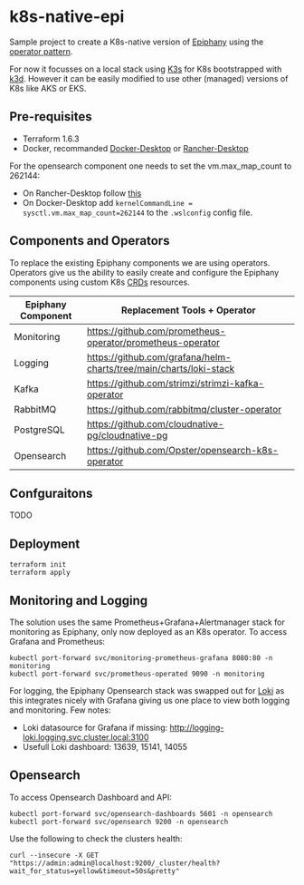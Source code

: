 # k8s-native-epi

Sample project to create a K8s-native version of [Epiphany](https://github.com/hitachienergy/epiphany) using the [operator pattern](https://kubernetes.io/docs/concepts/extend-kubernetes/operator/).

For now it focusses on a local stack using [K3s](https://k3s.io/) for K8s bootstrapped with [k3d](https://k3d.io/). However it can be easily modified to use other (managed) versions of K8s like AKS or EKS.

## Pre-requisites

- Terraform 1.6.3
- Docker, recommanded [Docker-Desktop](https://www.docker.com/products/docker-desktop/) or [Rancher-Desktop](https://rancherdesktop.io/)

For the opensearch component one needs to set the vm.max_map_count to 262144:

- On Rancher-Desktop follow [this](https://docs.rancherdesktop.io/how-to-guides/increasing-open-file-limit/)
- On Docker-Desktop add `kernelCommandLine = sysctl.vm.max_map_count=262144` to the `.wslconfig` config file.

## Components and Operators

To replace the existing Epiphany components we are using operators. Operators give us the ability to easily create and configure the Epiphany components using custom K8s [CRDs](https://kubernetes.io/docs/concepts/extend-kubernetes/api-extension/custom-resources/) resources.

| Epiphany Component  | Replacement Tools + Operator                                       |
| ------------------- | -------------------------------------------------------------------|
| Monitoring          | https://github.com/prometheus-operator/prometheus-operator         |
| Logging             | https://github.com/grafana/helm-charts/tree/main/charts/loki-stack |
| Kafka               | https://github.com/strimzi/strimzi-kafka-operator                  |
| RabbitMQ            | https://github.com/rabbitmq/cluster-operator                       |
| PostgreSQL          | https://github.com/cloudnative-pg/cloudnative-pg                   |
| Opensearch          | https://github.com/Opster/opensearch-k8s-operator                  |

## Confguraitons

TODO

## Deployment

```shell
terraform init
terraform apply
```

## Monitoring and Logging

The solution uses the same Prometheus+Grafana+Alertmanager stack for monitoring as Epiphany, only now deployed as an K8s operator. To access Grafana and Prometheus:

```shell
kubectl port-forward svc/monitoring-prometheus-grafana 8080:80 -n monitoring
kubectl port-forward svc/prometheus-operated 9090 -n monitoring
```

For logging, the Epiphany Opensearch stack was swapped out for [Loki](https://grafana.com/oss/loki/) as this integrates nicely with Grafana giving us one place to view both logging and monitoring. Few notes:

- Loki datasource for Grafana if missing: http://logging-loki.logging.svc.cluster.local:3100
- Usefull Loki dashboard: 13639, 15141, 14055

## Opensearch

 To access Opensearch Dashboard and API:

```shell
kubectl port-forward svc/opensearch-dashboards 5601 -n opensearch
kubectl port-forward svc/opensearch 9200 -n opensearch
```

Use the following to check the clusters health:

```shell
curl --insecure -X GET "https://admin:admin@localhost:9200/_cluster/health?wait_for_status=yellow&timeout=50s&pretty"
```
